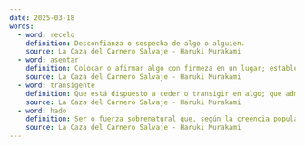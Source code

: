 ```yaml
---
date: 2025-03-18
words:
  - word: recelo
    definition: Desconfianza o sospecha de algo o alguien.
    source: La Caza del Carnero Salvaje - Haruki Murakami 
  - word: asentar
    definition: Colocar o afirmar algo con firmeza en un lugar; establecer o fijar algo de manera definitiva.
    source: La Caza del Carnero Salvaje - Haruki Murakami 
  - word: transigente
    definition: Que está dispuesto a ceder o transigir en algo; que admite o tolera opiniones o prácticas diferentes de las propias.
    source: La Caza del Carnero Salvaje - Haruki Murakami 
  - word: hado
    definition: Ser o fuerza sobrenatural que, según la creencia popular, rige el destino de las personas o cosas.
    source: La Caza del Carnero Salvaje - Haruki Murakami 
---
```

